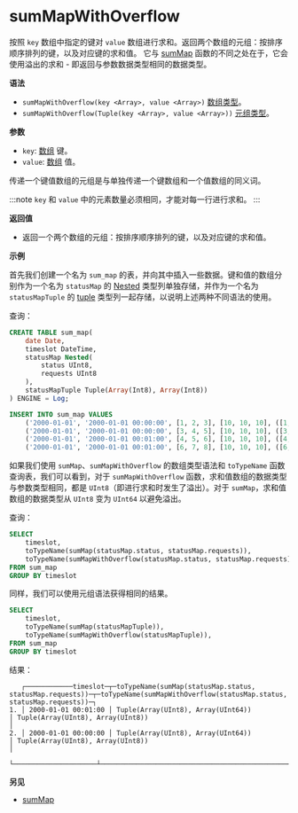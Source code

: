 
# sumMapWithOverflow

按照 `key` 数组中指定的键对 `value` 数组进行求和。返回两个数组的元组：按排序顺序排列的键，以及对应键的求和值。
它与 [sumMap](../reference/summap.md) 函数的不同之处在于，它会使用溢出的求和 - 即返回与参数数据类型相同的数据类型。

**语法**

- `sumMapWithOverflow(key <Array>, value <Array>)` [数组类型](../../data-types/array.md)。
- `sumMapWithOverflow(Tuple(key <Array>, value <Array>))` [元组类型](../../data-types/tuple.md)。

**参数**

- `key`: [数组](../../data-types/array.md) 键。
- `value`: [数组](../../data-types/array.md) 值。

传递一个键值数组的元组是与单独传递一个键数组和一个值数组的同义词。

:::note 
`key` 和 `value` 中的元素数量必须相同，才能对每一行进行求和。
:::

**返回值**

- 返回一个两个数组的元组：按排序顺序排列的键，以及对应键的求和值。

**示例**

首先我们创建一个名为 `sum_map` 的表，并向其中插入一些数据。键和值的数组分别作为一个名为 `statusMap` 的 [Nested](../../data-types/nested-data-structures/index.md) 类型列单独存储，并作为一个名为 `statusMapTuple` 的 [tuple](../../data-types/tuple.md) 类型列一起存储，以说明上述两种不同语法的使用。

查询：

```sql
CREATE TABLE sum_map(
    date Date,
    timeslot DateTime,
    statusMap Nested(
        status UInt8,
        requests UInt8
    ),
    statusMapTuple Tuple(Array(Int8), Array(Int8))
) ENGINE = Log;
```
```sql
INSERT INTO sum_map VALUES
    ('2000-01-01', '2000-01-01 00:00:00', [1, 2, 3], [10, 10, 10], ([1, 2, 3], [10, 10, 10])),
    ('2000-01-01', '2000-01-01 00:00:00', [3, 4, 5], [10, 10, 10], ([3, 4, 5], [10, 10, 10])),
    ('2000-01-01', '2000-01-01 00:01:00', [4, 5, 6], [10, 10, 10], ([4, 5, 6], [10, 10, 10])),
    ('2000-01-01', '2000-01-01 00:01:00', [6, 7, 8], [10, 10, 10], ([6, 7, 8], [10, 10, 10]));
```

如果我们使用 `sumMap`、`sumMapWithOverflow` 的数组类型语法和 `toTypeName` 函数查询表，我们可以看到，对于 `sumMapWithOverflow` 函数，求和值数组的数据类型与参数类型相同，都是 `UInt8`（即进行求和时发生了溢出）。对于 `sumMap`，求和值数组的数据类型从 `UInt8` 变为 `UInt64` 以避免溢出。

查询：

```sql
SELECT
    timeslot,
    toTypeName(sumMap(statusMap.status, statusMap.requests)),
    toTypeName(sumMapWithOverflow(statusMap.status, statusMap.requests)),
FROM sum_map
GROUP BY timeslot
```

同样，我们可以使用元组语法获得相同的结果。

```sql
SELECT
    timeslot,
    toTypeName(sumMap(statusMapTuple)),
    toTypeName(sumMapWithOverflow(statusMapTuple)),
FROM sum_map
GROUP BY timeslot
```

结果：

```text
   ┌────────────timeslot─┬─toTypeName(sumMap(statusMap.status, statusMap.requests))─┬─toTypeName(sumMapWithOverflow(statusMap.status, statusMap.requests))─┐
1. │ 2000-01-01 00:01:00 │ Tuple(Array(UInt8), Array(UInt64))                       │ Tuple(Array(UInt8), Array(UInt8))                                    │
2. │ 2000-01-01 00:00:00 │ Tuple(Array(UInt8), Array(UInt64))                       │ Tuple(Array(UInt8), Array(UInt8))                                    │
   └─────────────────────┴──────────────────────────────────────────────────────────┴──────────────────────────────────────────────────────────────────────┘
```

**另见**
    
- [sumMap](../reference/summap.md)
